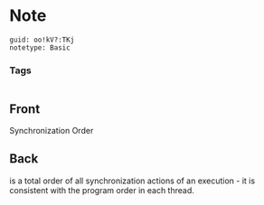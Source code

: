 # Note
```
guid: oo!kV?:TKj
notetype: Basic
```

### Tags
```
```

## Front
Synchronization Order

## Back
is a total order of all synchronization actions of
an execution - it is consistent with the program order in each thread.
